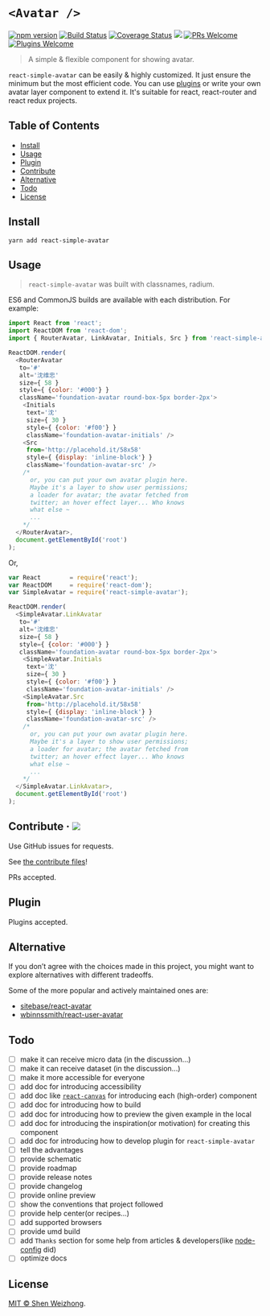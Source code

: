 # `<Avatar />`

[![npm version](https://img.shields.io/npm/v/react-simple-avatar.svg?style=flat)](https://www.npmjs.com/package/react-simple-avatar)&nbsp;[![Build Status](https://travis-ci.org/iTonyYo/react-simple-avatar.svg?branch=master)](https://travis-ci.org/iTonyYo/react-simple-avatar)&nbsp;[![Coverage Status](https://coveralls.io/repos/github/iTonyYo/react-simple-avatar/badge.svg?branch=master)](https://coveralls.io/github/iTonyYo/react-simple-avatar?branch=master)&nbsp;[![](https://img.shields.io/npm/dm/react-simple-avatar.svg)](https://www.npmjs.com/package/react-simple-avatar)&nbsp;[![PRs Welcome](https://img.shields.io/badge/PRs-welcome-brightgreen.svg)](#contribute)&nbsp;[![Plugins Welcome](https://img.shields.io/badge/Plugins-welcome-brightgreen.svg)](#plugin)

> A simple & flexible component for showing avatar.

`react-simple-avatar` can be easily & highly customized. It just ensure the minimum but the most efficient code. You can use [plugins](#plugin) or write your own avatar layer component to extend it. It's suitable for react, react-router and react redux projects.

## Table of Contents

- [Install](#install)
- [Usage](#usage)
- [Plugin](#plugin)
- [Contribute](#contribute)
- [Alternative](#alternative)
- [Todo](#todo)
- [License](#license)

## Install

```shell
yarn add react-simple-avatar
```

## Usage

> `react-simple-avatar` was built with classnames, radium.

ES6 and CommonJS builds are available with each distribution. For example:

```javascript
import React from 'react';
import ReactDOM from 'react-dom';
import { RouterAvatar, LinkAvatar, Initials, Src } from 'react-simple-avatar';

ReactDOM.render(
  <RouterAvatar
   to='#'
   alt='沈维忠'
   size={ 58 }
   style={ {color: '#000'} }
   className='foundation-avatar round-box-5px border-2px'>
    <Initials
     text='沈'
     size={ 30 }
     style={ {color: '#f00'} }
     className='foundation-avatar-initials' />
    <Src
     from='http://placehold.it/58x58'
     style={ {display: 'inline-block'} }
     className='foundation-avatar-src' />
    /*
      or, you can put your own avatar plugin here.
      Maybe it's a layer to show user permissions;
      a loader for avatar; the avatar fetched from
      twitter; an hover effect layer... Who knows
      what else ~
      ...
    */
  </RouterAvatar>,
  document.getElementById('root')
);
```

Or,

```javascript
var React        = require('react');
var ReactDOM     = require('react-dom');
var SimpleAvatar = require('react-simple-avatar');

ReactDOM.render(
  <SimpleAvatar.LinkAvatar
   to='#'
   alt='沈维忠'
   size={ 58 }
   style={ {color: '#000'} }
   className='foundation-avatar round-box-5px border-2px'>
    <SimpleAvatar.Initials
     text='沈'
     size={ 30 }
     style={ {color: '#f00'} }
     className='foundation-avatar-initials' />
    <SimpleAvatar.Src
     from='http://placehold.it/58x58'
     style={ {display: 'inline-block'} }
     className='foundation-avatar-src' />
    /*
      or, you can put your own avatar plugin here.
      Maybe it's a layer to show user permissions;
      a loader for avatar; the avatar fetched from
      twitter; an hover effect layer... Who knows
      what else ~
      ...
    */
  </SimpleAvatar.LinkAvatar>,
  document.getElementById('root')
);
```

## Contribute &middot; [![](https://img.shields.io/gitter/room/react-simple-avatar/react-simple-avatar.svg)](https://gitter.im/react-simple-avatar/Lobby?utm_source=share-link&utm_medium=link&utm_campaign=share-link)

Use GitHub issues for requests.

See [the contribute files](https://github.com/iTonyYo/react-simple-avatar/tree/master/.github)!

PRs accepted.

## Plugin

Plugins accepted.

## Alternative

If you don’t agree with the choices made in this project, you might want to explore alternatives with different tradeoffs.

Some of the more popular and actively maintained ones are:

- [sitebase/react-avatar](https://www.npmjs.com/package/react-avatar)
- [wbinnssmith/react-user-avatar](https://www.npmjs.com/package/react-user-avatar)

## Todo

- [ ] make it can receive micro data (in the discussion...)
- [ ] make it can receive dataset (in the discussion...)
- [ ] make it more accessible for everyone
- [ ] add doc for introducing accessibility
- [ ] add doc like [`react-canvas`](https://github.com/Flipboard/react-canvas#react-canvas-components) for introducing each (high-order) component
- [ ] add doc for introducing how to build
- [ ] add doc for introducing how to preview the given example in the local
- [ ] add doc for introducing the inspiration(or motivation) for creating this component
- [ ] add doc for introducing how to develop plugin for `react-simple-avatar`
- [ ] tell the advantages
- [ ] provide schematic
- [ ] provide roadmap
- [ ] provide release notes
- [ ] provide changelog
- [ ] provide online preview
- [ ] show the conventions that project followed
- [ ] provide help center(or recipes...)
- [ ] add supported browsers
- [ ] provide umd build
- [ ] add `Thanks` section for some help from articles & developers(like [node-config](https://github.com/lorenwest/node-config#contributors) did)
- [ ] optimize docs

## License

[MIT © Shen Weizhong](https://github.com/iTonyYo/react-simple-avatar/blob/master/LICENSE).
